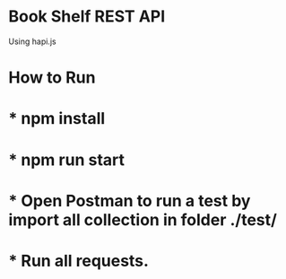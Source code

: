 # Book Shelf REST API
Using hapi.js
# How to Run
# * npm install
# * npm run start
# * Open Postman to run a test by import all collection in folder ./test/
# * Run all requests.
